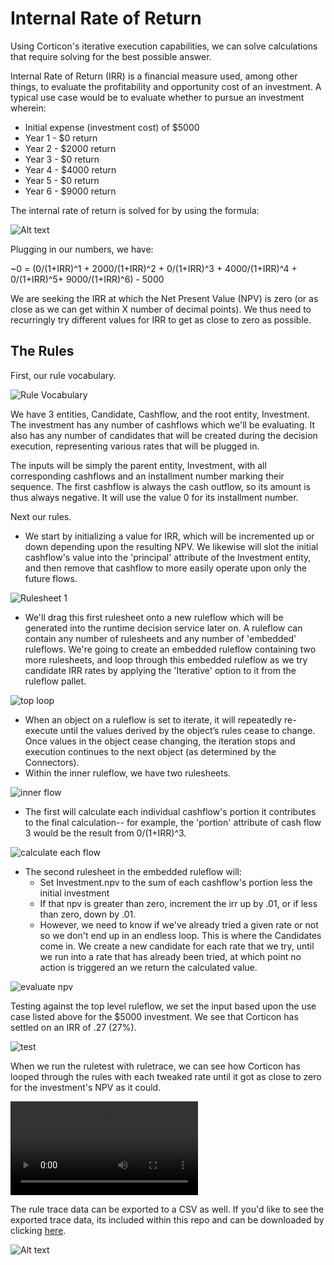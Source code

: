 #  Internal Rate of Return

Using Corticon's iterative execution capabilities, we can solve calculations that require solving for the best possible answer. 

Internal Rate of Return (IRR) is a financial measure used, among other things, to evaluate the profitability and opportunity cost of an investment. A typical use case would be to evaluate whether to pursue an investment wherein:

* Initial expense (investment cost) of $5000
* Year 1 - $0 return
* Year 2 - $2000 return
* Year 3 - $0 return
* Year 4 - $4000 return
* Year 5 - $0 return
* Year 6 - $9000 return

The internal rate of return is solved for by using the formula:

![Alt text](images/internal-rate-of-return-main-formula-1-1536x256.jpg)

Plugging in our numbers, we have: 

~0 = (0/(1+IRR)^1 + 2000/(1+IRR)^2 + 0/(1+IRR)^3 + 4000/(1+IRR)^4 + 0/(1+IRR)^5+ 9000/(1+IRR)^6) - 5000

We are seeking the IRR at which the Net Present Value (NPV) is zero (or as close as we can get within X number of decimal points). We thus need to recurringly try different values for IRR to get as close to zero as possible. 

## The Rules

First, our rule vocabulary. 

![Rule Vocabulary](images/vocabulary.png)

We have 3 entities, Candidate, Cashflow, and the root entity, Investment. The investment has any number of cashflows which we'll be evaluating. It also has any number of candidates that will be created during the decision execution, representing various rates that will be plugged in. 

The inputs will be simply the parent entity, Investment, with all corresponding cashflows and an installment number marking their sequence. The first cashflow is always the cash outflow, so its amount is thus always negative. It will use the value 0 for its installment number. 

Next our rules. 

* We start by initializing a value for IRR, which will be incremented up or down depending upon the resulting NPV. We likewise will slot the initial cashflow's value into the 'principal' attribute of the Investment entity, and then remove that cashflow to more easily operate upon only the future flows. 

![Rulesheet 1](images/init.png)

* We'll drag this first rulesheet onto a new ruleflow which will be generated into the runtime decision service later on. A ruleflow can contain any number of rulesheets and any number of 'embedded' ruleflows. We're going to create an embedded ruleflow containing two more rulesheets, and loop through this embedded ruleflow as we try candidate IRR rates by applying the 'Iterative' option to it from the ruleflow pallet. 

![top loop](<images/top loop.png>)

* When an object on a ruleflow is set to iterate, it will repeatedly re-execute until the values derived by the object’s rules cease to change. Once values in the object cease changing, the iteration stops and execution continues to the next object (as determined by the Connectors). 
* Within the inner ruleflow, we have two rulesheets.
  
![inner flow](<images/inner flow.png>)
  
*  The first will calculate each individual cashflow's portion it contributes to the final calculation-- for example, the 'portion' attribute of cash flow 3 would be the result from 0/(1+IRR)^3.

![calculate each flow](<images/calculate each flow.png>)

* The second rulesheet in the embedded ruleflow will:
  * Set Investment.npv to the sum of each cashflow's portion less the initial investment
  * If that npv is greater than zero, increment the irr up by .01, or if less than zero, down by .01. 
  * However, we need to know if we've already tried a given rate or not so we don't end up in an endless loop. This is where the Candidates come in. We create a new candidate for each rate that we try, until we run into a rate that has already been tried, at which point no action is triggered an we return the calculated value. 

![evaluate npv](<images/evaluate npv.png>)

Testing against the top level ruleflow, we set the input based upon the use case listed above for the $5000 investment. We see that Corticon has settled on an IRR of .27 (27%).

![test](images/test.png)

When we run the ruletest with ruletrace, we can see how Corticon has looped through the rules with each tweaked rate until it got as close to zero for the investment's NPV as it could. 

<video src="images/WinCam-2024-01-17-%5B17-57-42%5D.mp4" controls title="Title"></video>

The rule trace data can be exported to a CSV as well. If you'd like to see the exported trace data, its included within this repo and can be downloaded by clicking [here](images/ruletrace.csv). 

![Alt text](images/trace.png)